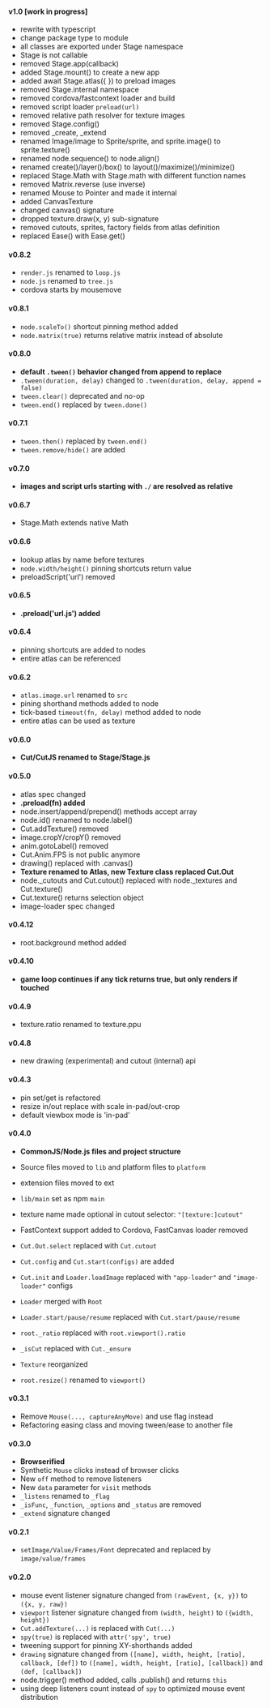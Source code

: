 #### v1.0 [work in progress]

- rewrite with typescript
- change package type to module
- all classes are exported under Stage namespace
- Stage is not callable
- removed Stage.app(callback)
- added Stage.mount() to create a new app
- added await Stage.atlas({ }) to preload images
- removed Stage.internal namespace
- removed cordova/fastcontext loader and build
- removed script loader `preload(url)`
- removed relative path resolver for texture images
- removed Stage.config()
- removed \_create, \_extend
- renamed Image/image to Sprite/sprite, and sprite.image() to sprite.texture()
- renamed node.sequence() to node.align()
- renamed create()/layer()/box() to layout()/maximize()/minimize()
- replaced Stage.Math with Stage.math with different function names
- removed Matrix.reverse (use inverse)
- renamed Mouse to Pointer and made it internal
- added CanvasTexture
- changed canvas() signature
- dropped texture.draw(x, y) sub-signature
- removed cutouts, sprites, factory fields from atlas definition
- replaced Ease() with Ease.get()

#### v0.8.2

- `render.js` renamed to `loop.js`
- `node.js` renamed to `tree.js`
- cordova starts by mousemove

#### v0.8.1

- `node.scaleTo()` shortcut pinning method added
- `node.matrix(true)` returns relative matrix instead of absolute

#### v0.8.0

- **default `.tween()` behavior changed from append to replace**
- `.tween(duration, delay)` changed to `.tween(duration, delay, append = false)`
- `tween.clear()` deprecated and no-op
- `tween.end()` replaced by `tween.done()`

#### v0.7.1

- `tween.then()` replaced by `tween.end()`
- `tween.remove/hide()` are added

#### v0.7.0

- **images and script urls starting with `./` are resolved as relative**

#### v0.6.7

- Stage.Math extends native Math

#### v0.6.6

- lookup atlas by name before textures
- `node.width/height()` pinning shortcuts return value
- preloadScript('url') removed

#### v0.6.5

- **.preload('url.js') added**

#### v0.6.4

- pinning shortcuts are added to nodes
- entire atlas can be referenced

#### v0.6.2

- `atlas.image.url` renamed to `src`
- pining shorthand methods added to node
- tick-based `timeout(fn, delay)` method added to node
- entire atlas can be used as texture

#### v0.6.0

- **Cut/CutJS renamed to Stage/Stage.js**

#### v0.5.0

- atlas spec changed
- **.preload(fn) added**
- node.insert/append/prepend() methods accept array
- node.id() renamed to node.label()
- Cut.addTexture() removed
- image.cropY/cropY() removed
- anim.gotoLabel() removed
- Cut.Anim.FPS is not public anymore
- drawing() replaced with .canvas()
- **Texture renamed to Atlas, new Texture class replaced Cut.Out**
- node.\_cutouts and Cut.cutout() replaced with node.\_textures and Cut.texture()
- Cut.texture() returns selection object
- image-loader spec changed

#### v0.4.12

- root.background method added

#### v0.4.10

- **game loop continues if any tick returns true, but only renders if touched**

#### v0.4.9

- texture.ratio renamed to texture.ppu

#### v0.4.8

- new drawing (experimental) and cutout (internal) api

#### v0.4.3

- pin set/get is refactored
- resize in/out replace with scale in-pad/out-crop
- default viewbox mode is 'in-pad'

#### v0.4.0

- **CommonJS/Node.js files and project structure**
- Source files moved to `lib` and platform files to `platform`
- extension files moved to ext
- `lib/main` set as npm `main`
- texture name made optional in cutout selector: `"[texture:]cutout"`
- FastContext support added to Cordova, FastCanvas loader removed

- `Cut.Out.select` replaced with `Cut.cutout`
- `Cut.config` and `Cut.start(configs)` are added
- `Cut.init` and `Loader.loadImage` replaced with `"app-loader"` and `"image-loader"` configs
- `Loader` merged with `Root`
- `Loader.start/pause/resume` replaced with `Cut.start/pause/resume`
- `root._ratio` replaced with `root.viewport().ratio`
- `_isCut` replaced with `Cut._ensure`
- `Texture` reorganized
- `root.resize()` renamed to `viewport()`

#### v0.3.1

- Remove `Mouse(..., captureAnyMove)` and use flag instead
- Refactoring easing class and moving tween/ease to another file

#### v0.3.0

- **Browserified**
- Synthetic `Mouse` clicks instead of browser clicks
- New `off` method to remove listeners
- New `data` parameter for `visit` methods
- `_listens` renamed to `_flag`
- `_isFunc`, `_function`, `_options` and `_status` are removed
- `_extend` signature changed

#### v0.2.1

- `setImage/Value/Frames/Font` deprecated and replaced by `image/value/frames`

#### v0.2.0

- mouse event listener signature changed from `(rawEvent, {x, y})` to `({x, y, raw})`
- `viewport` listener signature changed from `(width, height)` to `({width, height})`
- `Cut.addTexture(...)` is replaced with `Cut(...)`
- `spy(true)` is replaced with `attr('spy', true)`
- tweening support for pinning XY-shorthands added
- `drawing` signature changed from `([name], width, height, [ratio], callback, [def])` to `([name], width, height, [ratio], [callback])` and `(def, [callback])`
- node.trigger() method added, calls .publish() and returns `this`
- using deep listeners count instead of `spy` to optimized mouse event distribution
